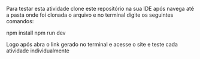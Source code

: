 Para testar esta atividade clone este repositório na sua IDE após navega até a pasta onde foi clonada o arquivo e no terminal digite os seguintes comandos:

  npm install
  npm run dev

Logo após abra o link gerado no terminal e acesse o site e teste cada atividade individualmente
